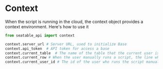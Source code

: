 # Context

When the script is running in the cloud, the context object provides a context environment. Here's how to use it

```Python
from seatable_api import context

context.server_url # Server URL, used to initialize Base
context.api_token  # API token for access a base
context.current_table  # The name of the table that the current user is viewing when the user runs a script manually
context.current_row # When the user manually runs a script, the line where the cursor is currently located
context.current_user_id # The id of the user who runs the script manually
```

